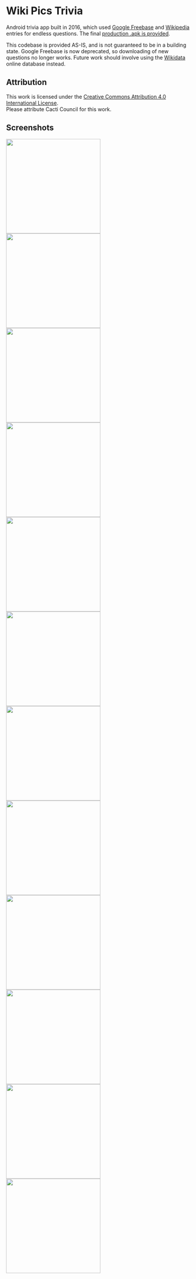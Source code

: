 # Wiki Pics Trivia

Android trivia app built in 2016, which used [Google Freebase](https://en.wikipedia.org/wiki/Freebase) and [Wikipedia](https://www.wikipedia.org) entries for endless questions. The final [production .apk is provided](/final/wikipics.apk).

This codebase is provided AS-IS, and is not guaranteed to be in a building state. Google Freebase is now deprecated, so downloading of new questions no longer works. Future work should involve using the [Wikidata](https://en.wikipedia.org/wiki/Wikidata) online database instead.

## Attribution  
This work is licensed under the [Creative Commons Attribution 4.0 International License](http://creativecommons.org/licenses/by/4.0/).  
Please attribute Cacti Council for this work.

## Screenshots

<img src="/final/screen1.jpg" width=256> <img src="/final/screen2.jpg" width=256> <img src="/final/screen3.jpg" width=256>  
<img src="/final/screen4.jpg" width=256> <img src="/final/screen5.jpg" width=256> <img src="/final/screen6.jpg" width=256>  
<img src="/final/screen7.jpg" width=256> <img src="/final/screen8.jpg" width=256> <img src="/final/screen9.jpg" width=256>  
<img src="/final/screen10.jpg" width=256> <img src="/final/screen11.jpg" width=256> <img src="/final/screen12.jpg" width=256>  
